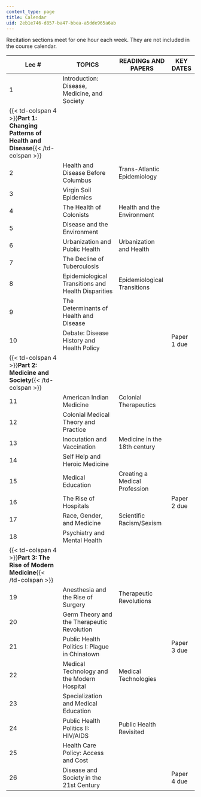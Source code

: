 ```yaml
---
content_type: page
title: Calendar
uid: 2eb1e746-d857-ba47-bbea-a5dde965a6ab
---
```


Recitation sections meet for one hour each week. They are not included in the course calendar.

| Lec # | TOPICS | READINGs AND PAPERS | KEY DATES |
| --- | --- | --- | --- |
| 1 | Introduction: Disease, Medicine, and Society |  |  |
| {{< td-colspan 4 >}}**Part 1: Changing Patterns of Health and Disease**{{< /td-colspan >}} ||||
| 2 | Health and Disease Before Columbus | Trans-Atlantic Epidemiology |  |
| 3 | Virgin Soil Epidemics |  |  |
| 4 | The Health of Colonists | Health and the Environment |  |
| 5 | Disease and the Environment |  |  |
| 6 | Urbanization and Public Health | Urbanization and Health |  |
| 7 | The Decline of Tuberculosis |  |  |
| 8 | Epidemiological Transitions and Health Disparities | Epidemiological Transitions |  |
| 9 | The Determinants of Health and Disease |  |  |
| 10 | Debate: Disease History and Health Policy |  | Paper 1 due |
| {{< td-colspan 4 >}}**Part 2: Medicine and Society**{{< /td-colspan >}} ||||
| 11 | American Indian Medicine | Colonial Therapeutics |  |
| 12 | Colonial Medical Theory and Practice |  |  |
| 13 | Inocutation and Vaccination | Medicine in the 18th century |  |
| 14 | Self Help and Heroic Medicine |  |  |
| 15 | Medical Education | Creating a Medical Profession |  |
| 16 | The Rise of Hospitals |  | Paper 2 due |
| 17 | Race, Gender, and Medicine | Scientific Racism/Sexism |  |
| 18 | Psychiatry and Mental Health |  |  |
| {{< td-colspan 4 >}}**Part 3: The Rise of Modern Medicine**{{< /td-colspan >}} ||||
| 19 | Anesthesia and the Rise of Surgery | Therapeutic Revolutions |  |
| 20 | Germ Theory and the Therapeutic Revolution |  |  |
| 21 | Public Health Politics I: Plague in Chinatown |  | Paper 3 due |
| 22 | Medical Technology and the Modern Hospital | Medical Technologies |  |
| 23 | Specialization and Medical Education |  |  |
| 24 | Public Health Politics II: HIV/AIDS | Public Health Revisited |  |
| 25 | Health Care Policy: Access and Cost |  |  |
| 26 | Disease and Society in the 21st Century |  | Paper 4 due